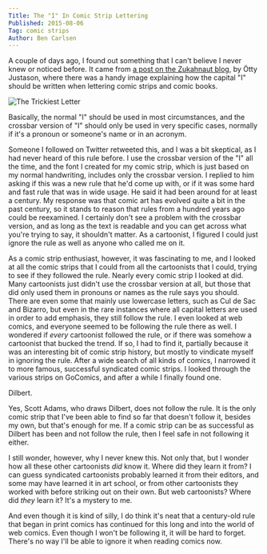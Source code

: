 ```yaml
---
Title: The "I" In Comic Strip Lettering
Published: 2015-08-06
Tag: comic strips
Author: Ben Carlsen
---
```

A couple of days ago, I found out something that I can't believe I never knew or noticed before. It came from [a post on the Zukahnaut blog](http://www.blog.zukahnaut.com/2015/08/03/lettering-comics-the-trickiest-letter/), by Ötty Justason, where there was a handy image explaining how the capital "I" should be written when lettering comic strips and comic books.

![The Trickiest Letter](http://www.blog.zukahnaut.com/wp-content/uploads/2015/08/lettering-I.png)

Basically, the normal "I" should be used in most circumstances, and the crossbar version of "I" should only be used in very specific cases, normally if it's a pronoun or someone's name or in an acronym.

Someone I followed on Twitter retweeted this, and I was a bit skeptical, as I had never heard of this rule before. I use the crossbar version of the "I" all the time, and the font I created for my comic strip, which is just based on my normal handwriting, includes only the crossbar version. I replied to him asking if this was a new rule that he'd come up with, or if it was some hard and fast rule that was in wide usage. He said it had been around for at least a century. My response was that comic art has evolved quite a bit in the past century, so it stands to reason that rules from a hundred years ago could be reexamined. I certainly don't see a problem with the crossbar version, and as long as the text is readable and you can get across what you're trying to say, it shouldn't matter. As a cartoonist, I figured I could just ignore the rule as well as anyone who called me on it.

As a comic strip enthusiast, however, it was fascinating to me, and I looked at all the comic strips that I could from all the cartoonists that I could, trying to see if they followed the rule. Nearly every comic strip I looked at did. Many cartoonists just didn't use the crossbar version at all, but those that did only used them in pronouns or names as the rule says you should. There are even some that mainly use lowercase letters, such as Cul de Sac and Bizarro, but even in the rare instances where all capital letters are used in order to add emphasis, they still follow the rule. I even looked at web comics, and everyone seemed to be following the rule there as well. I wondered if *every* cartoonist followed the rule, or if there was somehow a cartoonist that bucked the trend. If so, I had to find it, partially because it was an interesting bit of comic strip history, but mostly to vindicate myself in ignoring the rule. After a wide search of all kinds of comics, I narrowed it to more famous, successful syndicated comic strips. I looked through the various strips on GoComics, and after a while I finally found one.

Dilbert.

Yes, Scott Adams, who draws Dilbert, does not follow the rule. It is the only comic strip that I've been able to find so far that doesn't follow it, besides my own, but that's enough for me. If a comic strip can be as successful as Dilbert has been and not follow the rule, then I feel safe in not following it either.

I still wonder, however, why I never knew this. Not only that, but I wonder how all these other cartoonists *did* know it. Where did they learn it from? I can guess syndicated cartoonists probably learned it from their editors, and some may have learned it in art school, or from other cartoonists they worked with before striking out on their own. But web cartoonists? Where did *they* learn it? It's a mystery to me.

And even though it is kind of silly, I do think it's neat that a century-old rule that began in print comics has continued for this long and into the world of web comics. Even though I won't be following it, it will be hard to forget. There's no way I'll be able to ignore it when reading comics now.
